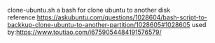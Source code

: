 clone-ubuntu.sh
a bash for clone ubuntu to another disk
reference:https://askubuntu.com/questions/1028604/bash-script-to-backkup-clone-ubuntu-to-another-partition/1028605#1028605
used by:https://www.toutiao.com/i6759054484191576579/
